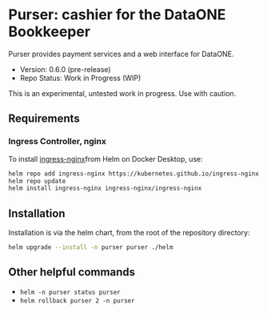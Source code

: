 # Purser: cashier for the DataONE Bookkeeper

Purser provides payment services and a web interface for DataONE.

- Version: 0.6.0 (pre-release)
- Repo Status: Work in Progress (WIP)

This is an experimental, untested work in progress. Use with caution.

## Requirements

### Ingress Controller, nginx

To install [ingress-nginx](https://kubernetes.github.io/ingress-nginx/deploy/#docker-desktop)from Helm on Docker Desktop, use:

```bash
helm repo add ingress-nginx https://kubernetes.github.io/ingress-nginx
helm repo update
helm install ingress-nginx ingress-nginx/ingress-nginx
```

## Installation

Installation is via the helm chart, from the root of the repository directory:

```sh
helm upgrade --install -n purser purser ./helm
```

## Other helpful commands

- `helm -n purser status purser`
- `helm rollback purser 2 -n purser`
